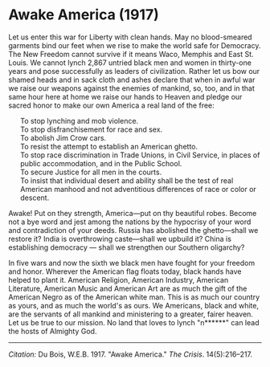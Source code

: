 <!--
title:   Awake America
author:  Du Bois, W.E.B.
journal: The Crisis
year:    1917
volume:  14
issue:   5
pages:   216-217
-->
# Awake America (1917)

Let us enter this war for Liberty with clean hands. May no blood-smeared garments bind our feet when we rise to make the world safe for Democracy. The New Freedom cannot survive if it means Waco, Memphis and East St. Louis. We cannot lynch 2,867 untried black men and women in thirty-one years and pose successfully as leaders of civilization. Rather let us bow our shamed heads and in sack cloth and ashes declare that when in awful war we raise our weapons against the enemies of mankind, so, too, and in that same hour here at home we raise our hands to Heaven and pledge our sacred honor to make our own America a real land of the free:
<ul style="list-style: none;">
<li>To stop lynching and mob violence.
<li>To stop disfranchisement for race and sex.
<li>To abolish Jim Crow cars.
<li>To resist the attempt to establish an American ghetto.
<li>To stop race discrimination in Trade Unions, in Civil Service, in places of public accommodation, and in the Public School.
<li>To secure Justice for all men in the courts.
<li>To insist that individual desert and ability shall be the test of real American manhood and not adventitious differences of race or color or descent.
</ul>

Awake! Put on they strength, America—put on thy beautiful robes. Become not a bye word and jest among the nations by the hypocrisy of your word and contradiction of your deeds. Russia has abolished the ghetto—shall we restore it? India is overthrowing caste—shall we upbuild it? China is establishing democracy — shall we strengthen our Southern oligarchy?

In five wars and now the sixth we black men have fought for your freedom and honor. Wherever the American flag floats today, black hands have helped to plant it. American Religion, American Industry, American Literature, American Music and American Art are as much the gift of the American Negro as of the American white man. This is as much our country as yours, and as much the world's as ours. We Americans, black and white, are the servants of all mankind and ministering to a greater, fairer heaven. Let us be true to our mission. No land that loves to lynch "n******" can lead the hosts of Almighty God.

____________________
*Citation:* Du Bois, W.E.B. 1917. "Awake America." *The Crisis*. 14(5):216&ndash;217.